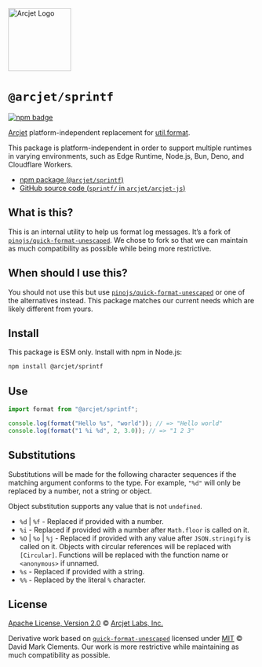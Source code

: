 <a href="https://arcjet.com" target="_arcjet-home">
  <picture>
    <source media="(prefers-color-scheme: dark)" srcset="https://arcjet.com/logo/arcjet-dark-lockup-voyage-horizontal.svg">
    <img src="https://arcjet.com/logo/arcjet-light-lockup-voyage-horizontal.svg" alt="Arcjet Logo" height="128" width="auto">
  </picture>
</a>

# `@arcjet/sprintf`

<p>
  <a href="https://www.npmjs.com/package/@arcjet/sprintf">
    <picture>
      <source media="(prefers-color-scheme: dark)" srcset="https://img.shields.io/npm/v/%40arcjet%2Fsprintf?style=flat-square&label=%E2%9C%A6Aj&labelColor=000000&color=5C5866">
      <img alt="npm badge" src="https://img.shields.io/npm/v/%40arcjet%2Fsprintf?style=flat-square&label=%E2%9C%A6Aj&labelColor=ECE6F0&color=ECE6F0">
    </picture>
  </a>
</p>

[Arcjet][arcjet] platform-independent replacement for [util.format][node-util].

This package is platform-independent in order to support multiple runtimes in varying environments, such as Edge Runtime, Node.js, Bun, Deno, and Cloudflare Workers.

- [npm package (`@arcjet/sprintf`)](https://www.npmjs.com/package/@arcjet/sprintf)
- [GitHub source code (`sprintf/` in `arcjet/arcjet-js`)](https://github.com/arcjet/arcjet-js/tree/main/sprintf)

## What is this?

This is an internal utility to help us format log messages.
It’s a fork of [`pinojs/quick-format-unescaped`][quick-format-unescaped].
We chose to fork so that we can maintain as much compatibility as possible
while being more restrictive.

## When should I use this?

You should not use this but use
[`pinojs/quick-format-unescaped`][quick-format-unescaped] or one of the
alternatives instead.
This package matches our current needs which are likely different from yours.

## Install

This package is ESM only.
Install with npm in Node.js:

```sh
npm install @arcjet/sprintf
```

## Use

```ts
import format from "@arcjet/sprintf";

console.log(format("Hello %s", "world")); // => "Hello world"
console.log(format("1 %i %d", 2, 3.0)); // => "1 2 3"
```

## Substitutions

Substitutions will be made for the following character sequences if the matching
argument conforms to the type. For example, `"%d"` will only be replaced by a
number, not a string or object.

Object substitution supports any value that is not `undefined`.

- `%d` | `%f` - Replaced if provided with a number.
- `%i` - Replaced if provided with a number after `Math.floor` is called on it.
- `%O` | `%o` | `%j` - Replaced if provided with any value after
  `JSON.stringify` is called on it. Objects with circular references will be
  replaced with `[Circular]`. Functions will be replaced with the function name
  or `<anonymous>` if unnamed.
- `%s` - Replaced if provided with a string.
- `%%` - Replaced by the literal `%` character.

## License

[Apache License, Version 2.0][apache-license] © [Arcjet Labs, Inc.][arcjet]

Derivative work based on [`quick-format-unescaped`][quick-format-unescaped]
licensed under [MIT][quick-format-unescaped-license] © David Mark Clements.
Our work is more restrictive while maintaining as much compatibility as
possible.

[apache-license]: http://www.apache.org/licenses/LICENSE-2.0
[arcjet]: https://arcjet.com
[node-util]: https://nodejs.org/docs/latest-v18.x/api/util.html#utilformatformat-args
[quick-format-unescaped-license]: https://github.com/pinojs/quick-format-unescaped/blob/20ebf64/LICENSE
[quick-format-unescaped]: https://github.com/pinojs/quick-format-unescaped/blob/20ebf64/index.js
